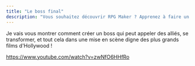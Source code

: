 ```yaml
---
title: "Le boss final"
description: "Vous souhaitez découvrir RPG Maker ? Apprenez à faire un premier jeu avec cette série de vidéos et astuces."
---
```


Je vais vous montrer comment créer un boss qui peut appeler des alliés, se transformer, et tout cela dans une mise en scène digne des plus grands films d'Hollywood !

https://www.youtube.com/watch?v=zwNfO6HHfRo
